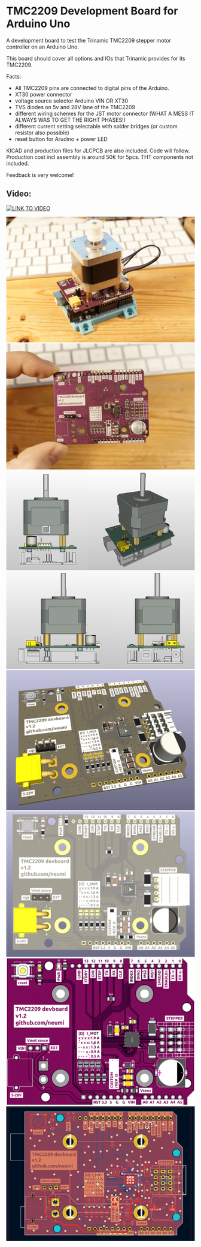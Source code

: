 # TMC2209 Development Board for Arduino Uno
A development board to test the Trinamic TMC2209 stepper motor controller on an Arduino Uno.

This board should cover all options and IOs that Trinamic provides for its TMC2209.

Facts:
 - All TMC2209 pins are connected to digital pins of the Arduino. 
 - XT30 power connector
 - voltage source selector Arduino VIN OR XT30
 - TVS diodes on 5v and 28V lane of the TMC2209
 - different wiring schemes for the JST motor connector (WHAT A MESS IT ALWAYS WAS TO GET THE RIGHT PHASES!)
 - different current setting selectable with solder bridges (or custom resistor also possible)
 - reset button for Arudino + power LED



KICAD and production files for JLCPCB are also included. Code will follow. 
Production cost incl assembly is around 50€ for 5pcs. THT components not included.

Feedback is very welcome!

## Video:
[![LINK TO VIDEO](https://img.youtube.com/vi/-AFWAARrtoE/0.jpg)](https://www.youtube.com/watch?v=-AFWAARrtoE)

<img alt="PCB assembly perspectives" src="/images/full_board.jpg">
<img alt="PCB assembly perspectives" src="/images/top_board.jpg">
<img alt="PCB assembly perspectives" src="/images/perspectives.png">
<img alt="PCB 3d view" src="/images/3d_view.png">
<img alt="top view" src="/images/top_view.png">
<img alt="top view" src="/images/order_layout.png">
<img alt="PCB layout" src="/images/layout.png">


